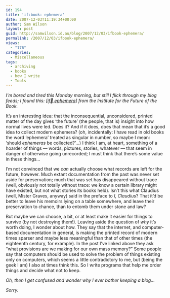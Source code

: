 ```yaml
---
id: 194
title: 'if:book: ephemera'
date: 2007-12-03T11:19:34+00:00
author: Sam Wilson
layout: post
guid: http://samwilson.id.au/blog/2007/12/03/ifbook-ephemera/
permalink: /2007/12/03/ifbook-ephemera/
views:
  - "176"
categories:
  - Miscellaneous
tags:
  - archiving
  - books
  - how I write
  - Tools
---
```

_I&#8217;m bored and tired this Monday morning, but still I flick through my blog feeds; I found this: [[if:book: ephemera](http://www.futureofthebook.org/blog/archives/2007/11/ephemera_1.html)] from the Institute for the Future of the Book._

It&#8217;s an interesting idea: that the inconsequential, unconsidered, printed matter of the day gives &#8216;the future&#8217; (the people, that is) insight into how normal lives were led. Does it? And if it does, does that mean that it&#8217;s a good idea to collect modern ephemera? (oh, incidentally: I have read in old books the word &#8216;ephemera&#8217; treated as singular in number, so maybe I mean: &#8216;should _ephemeras_ be collected?&#8217;&hellip;) I think I am, at heart, something of a hoarder of things &mdash; words, pictures, stories, whatever &mdash; that seem in danger of otherwise going unrecorded; I must think that there&#8217;s some value in these things&hellip;

I&#8217;m not convinced that we _can_ actually choose what records are left for the future, however. Much extant documentation from the past was never set aside for preservation; much that was set has disappeared without trace (well, obviously not totally without trace: we know a certain library might have existed, but not what stories its books held). Isn&#8217;t this what Claudius (well, Mister Graves, anyway) said in the preface to _I, Claudius_? That it&#8217;d be better to leave his memoirs lying on a table somewhere, and leave their preservation to chance, than to entomb them under stone and law?

But maybe we can choose, a bit, or at least make it easier for things to survive (by not destroying them!). Leaving aside the question of _why_ it&#8217;s worth doing, I wonder about how. They say that the internet, and computer-based documentation in general, is making the printed record of modern times sparser and maybe less meaningful than that of other times (the eighteenth century, for example). In the post I&#8217;ve linked above they ask &#8220;what provisions are we making for our own mass memory?&#8221; Some people say that computers should be used to solve the problem of things existing only on computers, which seems a little contradictory to me, but (being the geek I am) I also at times think this. So I write programs that help me order things and decide what not to keep.

_Oh, then I get confused and wonder why I ever bother keeping a blog&hellip;_

_Sorry._